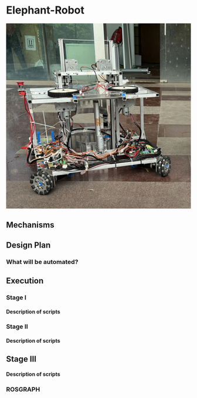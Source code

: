 # Elephant-Robot

![ER](/images/ER.png)
## Mechanisms
 



## Design Plan

### What will be automated?

## Execution

### Stage I

#### Description of scripts

### Stage II


#### Description of scripts

## Stage III

#### Description of scripts

### ROSGRAPH
